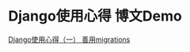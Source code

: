 # Django使用心得 博文Demo
[Django使用心得（一） 善用migrations](https://elfgzp.cn/2018/12/04/django-experience-1-migrations.html)


